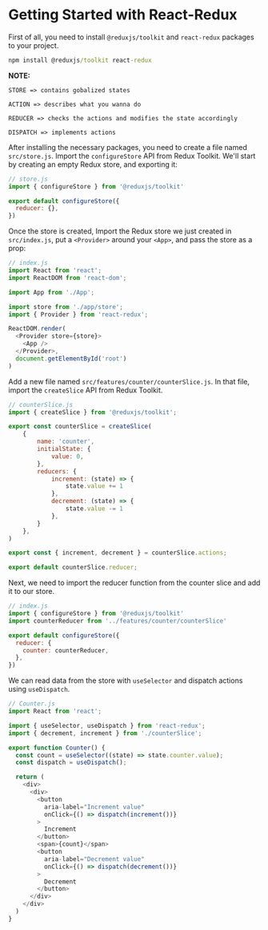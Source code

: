 # Getting Started with React-Redux

First of all, you need to install `@reduxjs/toolkit` and `react-redux` packages to your project.
```cmd
npm install @reduxjs/toolkit react-redux
```

__NOTE:__
```
STORE => contains gobalized states

ACTION => describes what you wanna do

REDUCER => checks the actions and modifies the state accordingly

DISPATCH => implements actions
```

After installing the necessary packages, you need to create a file named `src/store.js`. Import the `configureStore` API from Redux Toolkit. We'll start by creating an empty Redux store, and exporting it:

```js
// store.js
import { configureStore } from '@reduxjs/toolkit'

export default configureStore({
  reducer: {},
})
```

Once the store is created, Import the Redux store we just created in `src/index.js`, put a `<Provider>` around your `<App>`, and pass the store as a prop:

```js
// index.js
import React from 'react';
import ReactDOM from 'react-dom';

import App from './App';

import store from './app/store';
import { Provider } from 'react-redux';

ReactDOM.render(
  <Provider store={store}>
    <App />
  </Provider>,
  document.getElementById('root')
)
```

Add a new file named `src/features/counter/counterSlice.js`. In that file, import the `createSlice` API from Redux Toolkit.

```js
// counterSlice.js
import { createSlice } from '@reduxjs/toolkit';

export const counterSlice = createSlice(
    {
        name: 'counter',
        initialState: {
            value: 0,
        },
        reducers: {
            increment: (state) => {
                state.value += 1
            },
            decrement: (state) => {
                state.value -= 1
            },
        }
    },
)

export const { increment, decrement } = counterSlice.actions;

export default counterSlice.reducer;
```

Next, we need to import the reducer function from the counter slice and add it to our store.

```js
// index.js
import { configureStore } from '@reduxjs/toolkit'
import counterReducer from '../features/counter/counterSlice'

export default configureStore({
  reducer: {
    counter: counterReducer,
  },
})
```

We can read data from the store with `useSelector` and dispatch actions using `useDispatch`.

```js
// Counter.js
import React from 'react';

import { useSelector, useDispatch } from 'react-redux';
import { decrement, increment } from './counterSlice';

export function Counter() {
  const count = useSelector((state) => state.counter.value);
  const dispatch = useDispatch();

  return (
    <div>
      <div>
        <button
          aria-label="Increment value"
          onClick={() => dispatch(increment())}
        >
          Increment
        </button>
        <span>{count}</span>
        <button
          aria-label="Decrement value"
          onClick={() => dispatch(decrement())}
        >
          Decrement
        </button>
      </div>
    </div>
  )
}
```

